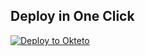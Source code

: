 
## Deploy in One Click

[![Deploy to Okteto](https://okteto.com/develop-okteto.svg)](https://cloud.okteto.com/deploy?repository=https://github.com/WolfBanner/uploader)
